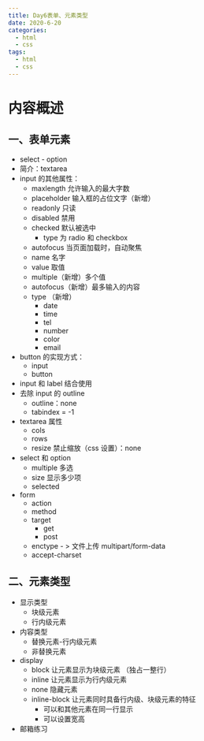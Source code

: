 ```yaml
---
title: Day6表单、元素类型
date: 2020-6-20
categories:
  - html
  - css
tags:
  - html
  - css
---
```


<!-- more -->

# 内容概述

## 一、表单元素

- select - option
- 简介：textarea
- input 的其他属性：
  - maxlength 允许输入的最大字数
  - placeholder 输入框的占位文字（新增）
  - readonly 只读
  - disabled 禁用
  - checked 默认被选中
    - type 为 radio 和 checkbox
  - autofocus 当页面加载时，自动聚焦
  - name 名字
  - value 取值
  - multiple（新增）多个值
  - autofocus（新增）最多输入的内容
  - type （新增）
    - date
    - time
    - tel
    - number
    - color
    - email
- button 的实现方式：
  - input
  - button
- input 和 label 结合使用
- 去除 input 的 outline
  - outline：none
  - tabindex = -1
- textarea 属性
  - cols
  - rows
  - resize 禁止缩放（css 设置）：none
- select 和 option
  - multiple 多选
  - size 显示多少项
  - selected
- form
  - action
  - method
  - target
    - get
    - post
  - enctype - > 文件上传 multipart/form-data
  - accept-charset

## 二、元素类型

- 显示类型
  - 块级元素
  - 行内级元素
- 内容类型
  - 替换元素-行内级元素
  - 非替换元素
- display
  - block 让元素显示为块级元素 （独占一整行）
  - inline 让元素显示为行内级元素
  - none 隐藏元素
  - inline-block 让元素同时具备行内级、块级元素的特征
    - 可以和其他元素在同一行显示
    - 可以设置宽高
- 邮箱练习
